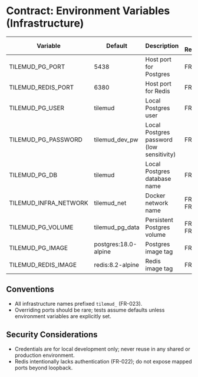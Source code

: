 # Contract: Environment Variables (Infrastructure)

| Variable | Default | Description | FR Reference |
|----------|---------|-------------|--------------|
| TILEMUD_PG_PORT | 5438 | Host port for Postgres | FR-019 |
| TILEMUD_REDIS_PORT | 6380 | Host port for Redis | FR-019 |
| TILEMUD_PG_USER | tilemud | Local Postgres user | FR-002 |
| TILEMUD_PG_PASSWORD | tilemud_dev_pw | Local Postgres password (low sensitivity) | FR-002 |
| TILEMUD_PG_DB | tilemud | Local Postgres database name | FR-002 |
| TILEMUD_INFRA_NETWORK | tilemud_net | Docker network name | FR-007 / FR-023 |
| TILEMUD_PG_VOLUME | tilemud_pg_data | Persistent Postgres volume | FR-012 / FR-023 |
| TILEMUD_PG_IMAGE | postgres:18.0-alpine | Postgres image tag | FR-018 |
| TILEMUD_REDIS_IMAGE | redis:8.2-alpine | Redis image tag | FR-018 |

## Conventions
- All infrastructure names prefixed `tilemud_` (FR-023).
- Overriding ports should be rare; tests assume defaults unless environment variables are explicitly set.

## Security Considerations
- Credentials are for local development only; never reuse in any shared or production environment.
- Redis intentionally lacks authentication (FR-022); do not expose mapped ports beyond loopback.

